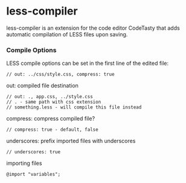 # less-compiler

less-compiler is an extension for the code editor CodeTasty that adds automatic compilation of LESS files upon saving.


### Compile Options

LESS compile options can be set in the first line of the edited file:

    // out: ../css/style.css, compress: true

out: compiled file destination

    // out: ., app.css, ../style.css
    // . - same path with css extension
    // something.less - will compile this file instead
	
compress: compress compiled file?

    // compress: true - default, false

underscores: prefix imported files with underscores 

    // underscores: true

importing files

    @import "variables";